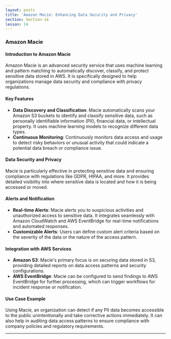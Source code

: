 ```yaml
---
layout: posts
title: 'Amazon Macie: Enhancing Data Security and Privacy'
section: Section-14
lesson: 14
---
```


### Amazon Macie

#### Introduction to Amazon Macie

Amazon Macie is an advanced security service that uses machine learning and pattern matching to automatically discover, classify, and protect sensitive data stored in AWS. It is specifically designed to help organizations manage data security and compliance with privacy regulations.

<!-- pagebreak -->

#### Key Features

- **Data Discovery and Classification**: Macie automatically scans your Amazon S3 buckets to identify and classify sensitive data, such as personally identifiable information (PII), financial data, or intellectual property. It uses machine learning models to recognize different data types.
- **Continuous Monitoring**: Continuously monitors data access and usage to detect risky behaviors or unusual activity that could indicate a potential data breach or compliance issue.
<!-- pagebreak -->

#### Data Security and Privacy

Macie is particularly effective in protecting sensitive data and ensuring compliance with regulations like GDPR, HIPAA, and more. It provides detailed visibility into where sensitive data is located and how it is being accessed or moved.

<!-- pagebreak -->

#### Alerts and Notification

- **Real-time Alerts**: Macie alerts you to suspicious activities and unauthorized access to sensitive data. It integrates seamlessly with Amazon CloudWatch and AWS EventBridge for real-time notifications and automated responses.
- **Customizable Alerts**: Users can define custom alert criteria based on the severity of the data or the nature of the access pattern.
<!-- pagebreak -->

#### Integration with AWS Services

- **Amazon S3**: Macie's primary focus is on securing data stored in S3, providing detailed reports on data access patterns and security configurations.
- **AWS EventBridge**: Macie can be configured to send findings to AWS EventBridge for further processing, which can trigger workflows for incident response or notification.
<!-- pagebreak -->

#### Use Case Example

Using Macie, an organization can detect if any PII data becomes accessible to the public unintentionally and take corrective actions immediately. It can also help in auditing data access patterns to ensure compliance with company policies and regulatory requirements.


---
